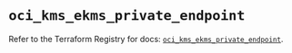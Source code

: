 # `oci_kms_ekms_private_endpoint`

Refer to the Terraform Registry for docs: [`oci_kms_ekms_private_endpoint`](https://registry.terraform.io/providers/oracle/oci/7.19.0/docs/resources/kms_ekms_private_endpoint).
